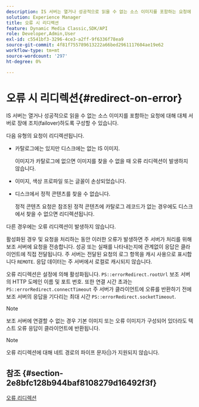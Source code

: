 ```yaml
---
description: IS 서버는 열거나 성공적으로 읽을 수 없는 소스 이미지를 포함하는 요청에 대해 대체 서버로 장애 조치(failover)하도록 구성할 수 있습니다.
solution: Experience Manager
title: 오류 시 리디렉션
feature: Dynamic Media Classic,SDK/API
role: Developer,Admin,User
exl-id: c5541bf3-3296-4ce3-a2ff-9f6336f78ea9
source-git-commit: 4f81f755789613222a66bed2961117604ae19e62
workflow-type: tm+mt
source-wordcount: '297'
ht-degree: 0%

---
```


# 오류 시 리디렉션{#redirect-on-error}

IS 서버는 열거나 성공적으로 읽을 수 없는 소스 이미지를 포함하는 요청에 대해 대체 서버로 장애 조치(failover)하도록 구성할 수 있습니다.

다음 유형의 요청이 리디렉션됩니다.

* 카탈로그에는 있지만 디스크에는 없는 IS 이미지.

  이미지가 카탈로그에 없으면 이미지를 찾을 수 없을 때 오류 리디렉션이 발생하지 않습니다.

* 이미지, 색상 프로파일 또는 글꼴이 손상되었습니다.
* 디스크에서 정적 콘텐츠를 찾을 수 없습니다.

  정적 콘텐츠 요청은 참조된 정적 콘텐츠에 카탈로그 레코드가 없는 경우에도 디스크에서 찾을 수 없으면 리디렉션됩니다.

다른 경우에는 오류 리디렉션이 발생하지 않습니다.

활성화된 경우 및 요청을 처리하는 동안 이러한 오류가 발생하면 주 서버가 처리를 위해 보조 서버에 요청을 전송합니다. 성공 또는 실패를 나타내는지에 관계없이 응답은 클라이언트에 직접 전달됩니다. 주 서버는 전달된 요청의 로그 항목을 캐시 사용으로 표시합니다 `REMOTE`. 응답 데이터는 주 서버에서 로컬로 캐시되지 않습니다.

오류 리디렉션은 설정에 의해 활성화됩니다. `PS::errorRedirect.rootUrl` 보조 서버의 HTTP 도메인 이름 및 포트 번호. 또한 연결 시간 초과는 `PS::errorRedirect.connectTimeout` 주 서버가 클라이언트에 오류를 반환하기 전에 보조 서버의 응답을 기다리는 최대 시간 `PS::errorRedirect.socketTimeout`.

>[!NOTE]
>
>보조 서버에 연결할 수 없는 경우 기본 이미지 또는 오류 이미지가 구성되어 있더라도 텍스트 오류 응답이 클라이언트에 반환됩니다.

>[!NOTE]
>
>오류 리디렉션에 대해 네트 경로의 파이프 문자(|)가 지원되지 않습니다.

## 참조 {#section-2e8bfc128b944baf8108279d16492f3f}

[오류 리디렉션](../../../is-api/image-serving-api-ref/c-configuration-and-administration/c-server-settings/r-error-redirection.md#reference-268b1bf6ce1b44bb979727c6f5daf1ac)
